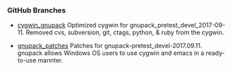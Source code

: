 
### GitHub Branches

* [cygwin_gnupack](https://github.com/oziidi/cygwin_gnupack)
  Optimized cygwin for gnupack_pretest_devel_2017-09-11. Removed cvs, subversion, git, ctags, python, & ruby from the cygwin.

* [gnupack_patches](https://github.com/oziidi/gnupack_patches)
  Patches for gnupack-pretest_devel-2017.09.11. gnupack allows Windows OS users to use cygwin and emacs in a ready-to-use mannter.

